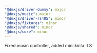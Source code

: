```yaml
---
"@dmxjs/driver-dummy": major
"@dmxjs/music": major
"@dmxjs/driver-rs485": minor
"@dmxjs/fixtures": minor
"@dmxjs/shared": minor
"@dmxjs/core": minor
---
```


Fixed music controller, added mini kinta ILS

